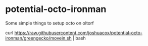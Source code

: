potential-octo-ironman
======================

Some simple things to setup octo on oltorf

curl https://raw.githubusercontent.com/joshuacox/potential-octo-ironman/greengecko/movein.sh | bash
